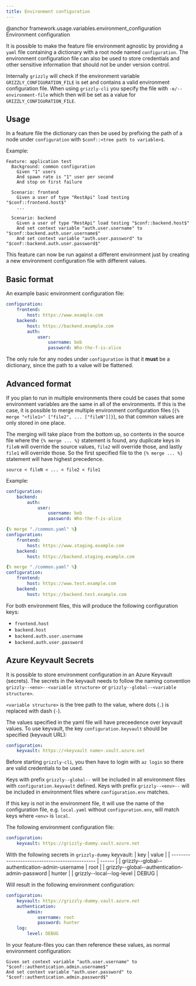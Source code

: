 ```yaml
---
title: Environment configuration
---
```

@anchor framework.usage.variables.environment_configuration Environment configuration

It is possible to make the feature file environment agnostic by providing a `yaml` file containing a dictionary with a root node named `configuration`.
The environment configuration file can also be used to store credentials and other sensitive information that should not be under version control.

Internally `grizzly` will check if the environment variable `GRIZZLY_CONFIGURATION_FILE` is set and contains a valid environment configuration file. When using `grizzly-cli` you specify the file with `-e/--environment-file` which then will be set as a value for `GRIZZLY_CONFIGURATION_FILE`.

## Usage

In a feature file the dictionary can then be used by prefixing the path of a node under `configuration` with `$conf::<tree path to variable>$`.

Example:

```gherkin
Feature: application test
  Background: common configuration
    Given "1" users
    And spawn rate is "1" user per second
    And stop on first failure

  Scenario: frontend
    Given a user of type "RestApi" load testing "$conf::frontend.host$"
    ...

  Scenario: backend
    Given a user of type "RestApi" load testing "$conf::backend.host$"
    And set context variable "auth.user.username" to "$conf::backend.auth.user.username$"
    And set context variable "auth.user.password" to "$conf::backend.auth.user.password$"
```

This feature can now be run against a different environment just by creating a new environment configuration file with different values.

## Basic format

An example basic environment configuration file:

```yaml
configuration:
    frontend:
        host: https://www.example.com
    backend:
        host: https://backend.example.com
        auth:
            user:
                username: bob
                password: Who-the-f-is-alice
```

The only rule for any nodes under `configuration` is that it **must** be a dictionary, since the path to a value will be flattened.

## Advanced format

If you plan to run in multiple environments there could be cases that some environment variables are the same in all of the environments. If this is the case, it is possible
to merge multiple environment configuration files (`{% merge "<file1>" ["file2", ... ["fileN"]]}`), so that common values are only stored in one place.

The merging will take place from the bottom up, so contents in the source file where the `{% merge ... %}` statement is found, any duplicate keys in `fileN` will override the source values, `file2` will override those, and lastly `file1` will override those. So the first specified file to the `{% merge ... %}` statement will have highest precedence.

```
source < fileN < ... < file2 < file1
```

Example:

```yaml title="./common.yaml"
configuration:
    backend:
        auth:
            user:
                username: bob
                password: Who-the-f-is-alice
```

```yaml title="./staging.yaml"
{% merge "./common.yaml" %}
configuration:
    frontend:
        host: https://www.staging.example.com
    backend:
        host: https://backend.staging.example.com
```

```yaml title="./test.yaml"
{% merge "./common.yaml" %}
configuration:
    frontend:
        host: https://www.test.example.com
    backend:
        host: https://backend.test.example.com
```

For both environment files, this will produce the following configuration keys:
- `frontend.host`
- `backend.host`
- `backend.auth.user.username`
- `backend.auth.user.password`


## Azure Keyvault Secrets

It is possible to store environment configuration in an Azure Keyvault (secrets). The secrets in the keyvault needs to follow the naming convention `grizzly--<env>--<variable structure>` or `grizzly--global--<variable structure>`.

`<variable structure>` is the tree path to the value, where dots (`.`) is replaced with dash (`-`).

The values specified in the yaml file will have preceedence over keyvault values. To use keyvault, the key `configuration.keyvault` should be specified (keyvault URL):

```yaml
configuration:
    keyvault: https://<keyvault name>.vault.azure.net
```

Before starting `grizzly-cli`, you then have to login with `az login` so there are valid credentials to be used.

Keys with prefix `grizzly--global--` will be included in all environment files with `configuration.keyvault` defined. Keys with prefix `grizzly--<env>--` will be included in environment files where
`configuration.env` matches.

If this key is not in the environment file, it will use the name of the configuration file, e.g. `local.yaml` without `configuration.env`, will match keys where `<env>` is `local`.

The following environment configuration file:
```yaml title="environments/local.yaml"
configuration:
    keyvault: https://grizzly-dummy.vault.azure.net
```

With the following secrets in `grizzly-dummy` keyvault:
| key                                            | value  |
| ---------------------------------------------- | ------ |
| grizzly--global--authentication-admin-username | root   |
| grizzly--global--authentication-admin-password | hunter |
| grizzly--local--log-level                      | DEBUG  |

Will result in the following environment configuration:

```yaml title="environments/local.lock.yaml"
configuration:
    keyvault: https://grizzly-dummy.vault.azure.net
    authentication:
        admin:
            username: root
            password: hunter
    log:
        level: DEBUG
```

In your feature-files you can then reference these values, as normal environment configuration:

```gherkin
Given set context variable "auth.user.username" to "$conf::authentication.admin.username$"
And set context variable "auth.user.password" to "$conf::authentication.admin.password$"
```
